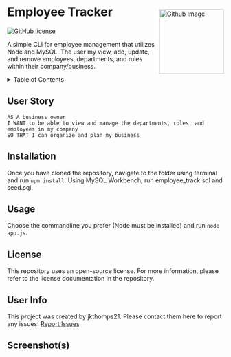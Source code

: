 <img src="https://avatars0.githubusercontent.com/u/49950576?v=4" alt="Github Image" width="150" align="right" style="margin: 50px 0 0 10px"/>

# Employee Tracker

[![GitHub license](https://img.shields.io/github/license/jkthomps21/Employee-Tracker)](https://github.com/jkthomps21/Employee-Tracker/blob/master/LICENSE) 

A simple CLI for employee management that utilizes Node and MySQL. The user my view, add, update, and remove employees, departments, and roles within their company/business.

<details>
<summary>Table of Contents</summary>

## Table of Contents
* Description
* [Installation](#installation)
* [Usage](#usage)
* [License](#license)
* [User Info](#user-info)

</details>

## User Story
```
AS A business owner
I WANT to be able to view and manage the departments, roles, and employees in my company
SO THAT I can organize and plan my business
```

## Installation
Once you have cloned the repository, navigate to the folder using terminal and run `npm install`. Using MySQL Workbench, run employee_track.sql and seed.sql.

## Usage
Choose the commandline you prefer (Node must be installed) and run `node app.js`.

## License
This repository uses an open-source license. For more information, please refer to the license documentation in the repository.

## User Info
This project was created by jkthomps21.
Please contact them here to report any issues: <a href="mailto:jkthomps21@gmail.com">Report Issues</a>

## Screenshot(s)
